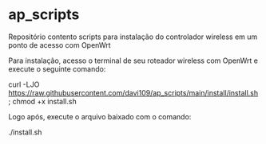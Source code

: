 # ap_scripts
Repositório contento scripts para instalação do controlador wireless em um ponto de acesso com OpenWrt

Para instalação, acesso o terminal de seu roteador wireless com OpenWrt e execute o seguinte comando:

curl -LJO https://raw.githubusercontent.com/davi109/ap_scripts/main/install/install.sh; chmod +x install.sh

Logo após, execute o arquivo baixado com o comando:

./install.sh
